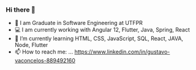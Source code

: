 ### Hi there 👋

- 🔭 I am Graduate in Software Engineering at UTFPR
- 💻 I am currently working with Angular 12, Flutter, Java, Spring, React 
- 🌱 I’m currently learning HTML, CSS, JavaScript, SQL, React, JAVA, Node, Flutter
- 📫 How to reach me: ... https://www.linkedin.com/in/gustavo-vaconcelos-889492160

